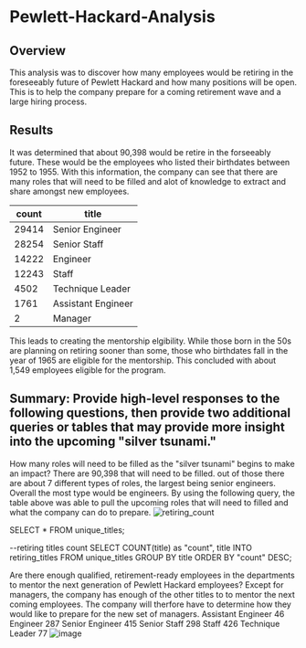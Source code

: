 # Pewlett-Hackard-Analysis
## Overview 
This analysis was to discover how many employees would be retiring in the foreseeably future of Pewlett Hackard and how many positions will be open.
This is to help the company prepare for a coming retirement wave and a large hiring process.

## Results
It was determined that about 90,398 would be retire in the forseeably future. These would be the employees who listed their birthdates between 1952 to 1955. With this information, the company can see that there are many roles that will need to be filled and alot of knowledge to extract and share amongst new employees.

count | title
------------ | -------------
29414 | Senior Engineer
28254 | Senior Staff
14222 | Engineer
12243 | Staff
4502 | Technique Leader
1761 | Assistant Engineer
2 | Manager

This leads to creating the mentorship elgibility. While those born in the 50s are planning on retiring sooner than some, those who birthdates fall in the year of 1965 are eligible for the mentorship. This concluded with about 1,549 employees eligible for the program.

## Summary: Provide high-level responses to the following questions, then provide two additional queries or tables that may provide more insight into the upcoming "silver tsunami."
How many roles will need to be filled as the "silver tsunami" begins to make an impact?
There are 90,398 that will need to be filled. out of those there are about 7 different types of roles, the largest being senior engineers. Overall the most type would be engineers. By using the following query, the table above was able to pull the upcoming roles that will need to filled and what the company can do to prepare.
![retiring_count](https://user-images.githubusercontent.com/82242081/124406067-e286eb80-dd05-11eb-8fc0-00728ce1c2e6.png)

SELECT * FROM unique_titles;

--retiring titles count
SELECT COUNT(title) as "count", title
INTO retiring_titles
FROM unique_titles
GROUP BY title
ORDER BY "count" DESC;

Are there enough qualified, retirement-ready employees in the departments to mentor the next generation of Pewlett Hackard employees?
Except for managers, the company has enough of the other titles to to mentor the next coming employees. The company will therfore have to determine how they would like to prepare for the new set of managers.
Assistant Engineer	46
Engineer	287
Senior Engineer	415
Senior Staff	298
Staff	426
Technique Leader	77
![image](https://user-images.githubusercontent.com/82242081/124406204-490c0980-dd06-11eb-9f13-f132bbcf1691.png)


